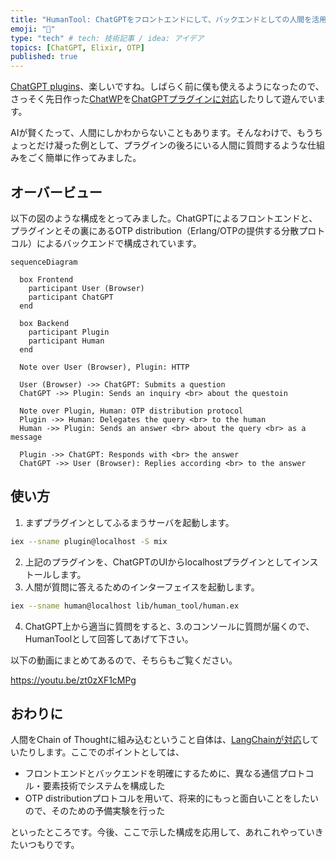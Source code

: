 ```yaml
---
title: "HumanTool: ChatGPTをフロントエンドにして、バックエンドとしての人間を活用する"
emoji: "💭"
type: "tech" # tech: 技術記事 / idea: アイデア
topics: [ChatGPT, Elixir, OTP]
published: true
---
```


[ChatGPT plugins](https://openai.com/blog/chatgpt-plugins)、楽しいですね。しばらく前に僕も使えるようになったので、さっそく先日作った[ChatWP](https://zenn.dev/kentarok/articles/a99e51079a8071)を[ChatGPTプラグインに対応](https://github.com/kentaro/chatwp#chatgpt-plugin)したりして遊んでいます。

AIが賢くたって、人間にしかわからないこともあります。そんなわけで、もうちょっとだけ凝った例として、プラグインの後ろにいる人間に質問するような仕組みをごく簡単に作ってみました。

## オーバービュー

以下の図のような構成をとってみました。ChatGPTによるフロントエンドと、プラグインとその裏にあるOTP distribution（Erlang/OTPの提供する分散プロトコル）によるバックエンドで構成されています。

```mermaid
sequenceDiagram

  box Frontend
    participant User (Browser)
    participant ChatGPT
  end

  box Backend
    participant Plugin
    participant Human
  end

  Note over User (Browser), Plugin: HTTP

  User (Browser) ->> ChatGPT: Submits a question
  ChatGPT ->> Plugin: Sends an inquiry <br> about the questoin

  Note over Plugin, Human: OTP distribution protocol
  Plugin ->> Human: Delegates the query <br> to the human
  Human ->> Plugin: Sends an answer <br> about the query <br> as a message

  Plugin ->> ChatGPT: Responds with <br> the answer
  ChatGPT ->> User (Browser): Replies according <br> to the answer
```

## 使い方

1. まずプラグインとしてふるまうサーバを起動します。

```sh
iex --sname plugin@localhost -S mix
```

2. 上記のプラグインを、ChatGPTのUIからlocalhostプラグインとしてインストールします。
3. 人間が質問に答えるためのインターフェイスを起動します。

```sh
iex --sname human@localhost lib/human_tool/human.ex
```

4. ChatGPT上から適当に質問をすると、3.のコンソールに質問が届くので、HumanToolとして回答してあげて下さい。

以下の動画にまとめてあるので、そちらもご覧ください。

https://youtu.be/zt0zXF1cMPg


## おわりに

人間をChain of Thoughtに組み込むということ自体は、[LangChainが対応](https://python.langchain.com/en/latest/modules/agents/tools/examples/human_tools.html)していたりします。ここでのポイントとしては、

* フロントエンドとバックエンドを明確にするために、異なる通信プロトコル・要素技術でシステムを構成した
* OTP distributionプロトコルを用いて、将来的にもっと面白いことをしたいので、そのための予備実験を行った

といったところです。今後、ここで示した構成を応用して、あれこれやっていきたいつもりです。
